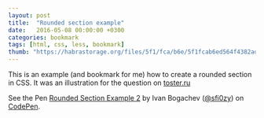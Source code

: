 ```yaml
---
layout: post
title:  "Rounded section example"
date:   2016-05-08 00:00:00 +0300
categories: bookmark
tags: [html, css, less, bookmark]
thumb: "https://habrastorage.org/files/5f1/fca/b6e/5f1fcab6ed564f4382ad1d164ebaa753.png"
---
```


This is an example (and bookmark for me) how to create a rounded section in CSS. It was an illustration for the question on [toster.ru][question-on-toster]

<p data-height="265" data-theme-id="light" data-slug-hash="WwPEwa" data-default-tab="result" data-user="sfi0zy" data-embed-version="2" class="codepen">See the Pen <a href="http://codepen.io/sfi0zy/pen/WwPEwa/">Rounded Section Example 2</a> by Ivan Bogachev (<a href="http://codepen.io/sfi0zy">@sfi0zy</a>) on <a href="http://codepen.io">CodePen</a>.</p>
<script async src="//assets.codepen.io/assets/embed/ei.js"></script>

[demo-on-codepen]: http://codepen.io/sfi0zy/pen/WwPEwa
[question-on-toster]: https://toster.ru/q/317863
